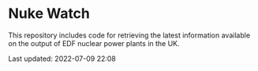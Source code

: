 # Nuke Watch

This repository includes code for retrieving the latest information available on the output of EDF nuclear power plants in the UK.

Last updated: 2022-07-09 22:08
